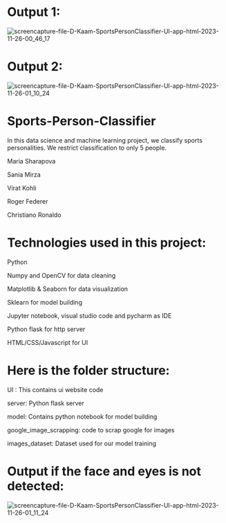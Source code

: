 # Output 1:

![screencapture-file-D-Kaam-SportsPersonClassifier-UI-app-html-2023-11-26-00_46_17](https://github.com/drashti-03/Sports-Person-Classifier/assets/85386840/f749ab54-0f22-4162-a578-6bee65c2188e)

# Output 2:

![screencapture-file-D-Kaam-SportsPersonClassifier-UI-app-html-2023-11-26-01_10_24](https://github.com/drashti-03/Sports-Person-Classifier/assets/85386840/cd570fc4-93fa-4292-ab44-37a296d787c9)


# Sports-Person-Classifier

In this data science and machine learning project, we classify sports personalities. We restrict classification to only 5 people.

Maria Sharapova

Sania Mirza

Virat Kohli

Roger Federer

Christiano Ronaldo

# Technologies used in this project:

Python

Numpy and OpenCV for data cleaning

Matplotlib & Seaborn for data visualization

Sklearn for model building

Jupyter notebook, visual studio code and pycharm as IDE

Python flask for http server

HTML/CSS/Javascript for UI

# Here is the folder structure:

UI : This contains ui website code

server: Python flask server

model: Contains python notebook for model building

google_image_scrapping: code to scrap google for images

images_dataset: Dataset used for our model training

# Output if the face and eyes is not detected:

![screencapture-file-D-Kaam-SportsPersonClassifier-UI-app-html-2023-11-26-01_11_24](https://github.com/drashti-03/Sports-Person-Classifier/assets/85386840/f42da823-9cbd-402c-8373-3da5db99c92c)
